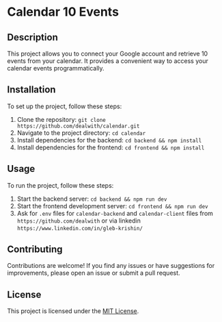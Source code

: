 # Calendar 10 Events

## Description
This project allows you to connect your Google account and retrieve 10 events from your calendar. It provides a convenient way to access your calendar events programmatically.

## Installation
To set up the project, follow these steps:

1. Clone the repository: `git clone https://github.com/dealwith/calendar.git`
2. Navigate to the project directory: `cd calendar`
3. Install dependencies for the backend: `cd backend && npm install`
4. Install dependencies for the frontend: `cd frontend && npm install`

## Usage
To run the project, follow these steps:

1. Start the backend server: `cd backend && npm run dev`
2. Start the frontend development server: `cd frontend && npm run dev`
3. Ask for `.env` files for `calendar-backend` and `calendar-client` files from `https://github.com/dealwith` or via linkedin `https://www.linkedin.com/in/gleb-krishin/`

## Contributing
Contributions are welcome! If you find any issues or have suggestions for improvements, please open an issue or submit a pull request.

## License
This project is licensed under the [MIT License](https://opensource.org/licenses/MIT).
